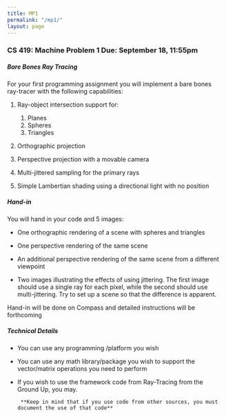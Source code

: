 ```yaml
---
title: MP1
permalink: "/mp1/"
layout: page
---
```


### CS 419: Machine Problem 1                       Due: September 18, 11:55pm

##### Bare Bones Ray Tracing
For your first programming assignment you will implement a bare bones ray-tracer with the following capabilities:

1. Ray-object intersection support for:
   1. Planes
   2. Spheres
   3. Triangles
 
2. Orthographic projection
 
3. Perspective projection with a movable camera
 
4. Multi-jittered sampling for the primary rays
 
5. Simple Lambertian shading using a directional light with no position

##### Hand-in

You will hand in your code and 5 images:

+ One orthographic rendering of a scene with spheres and triangles

+ One perspective rendering of the same scene

+ An additional perspective rendering of the same scene from a different viewpoint

+ Two images illustrating the effects of using jittering. The first image should use a single ray for each pixel, while the second should use multi-jittering. Try to set up a scene so that the difference is apparent. 

Hand-in will be done on Compass and detailed instructions will be forthcoming 

##### Technical Details

+ You can use any programming /platform you wish

+ You can use any math library/package you wish to support the vector/matrix operations you need to perform

+ If you wish to use the framework code from Ray-Tracing from the Ground Up, you may.

       **Keep in mind that if you use code from other sources, you must document the use of that code** 
